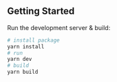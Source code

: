 ## Getting Started

Run the development server & build:

```bash
# install package
yarn install
# run
yarn dev
# build
yarn build
```


